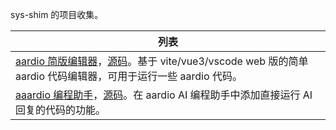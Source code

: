 sys-shim 的项目收集。

| 列表                                                                                                                                                                                                                                                           |
| -------------------------------------------------------------------------------------------------------------------------------------------------------------------------------------------------------------------------------------------------------------- |
| [aardio 简版编辑器](https://github.com/wll8/sys-shim-demo/releases/download/beta/simple-editor.exe)，[源码](https://github.com/wll8/sys-shim-demo/tree/main/simple-editor)。基于 vite/vue3/vscode web 版的简单 aardio 代码编辑器，可用于运行一些 aardio 代码。 |
| [aaardio 编程助手](https://github.com/wll8/sys-shim-demo/releases/download/beta/aar-ai.exe)，[源码](https://github.com/wll8/sys-shim-demo/tree/main/aar-ai)。在 aardio AI 编程助手中添加直接运行 AI 回复的代码的功能。                                         |
